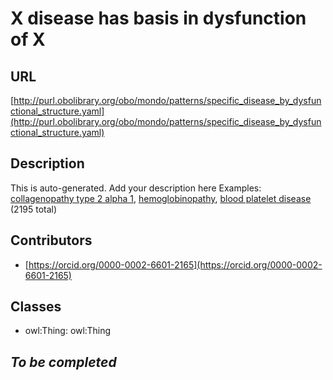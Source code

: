 # X disease has basis in dysfunction of X 
## URL 
[http://purl.obolibrary.org/obo/mondo/patterns/specific_disease_by_dysfunctional_structure.yaml](http://purl.obolibrary.org/obo/mondo/patterns/specific_disease_by_dysfunctional_structure.yaml)
## Description 
This is auto-generated. Add your description here
Examples: [collagenopathy type 2 alpha 1](http://purl.obolibrary.org/obo/MONDO_0022800), [hemoglobinopathy](http://purl.obolibrary.org/obo/MONDO_0044348), [blood platelet disease](http://purl.obolibrary.org/obo/MONDO_0002245) (2195 total)
## Contributors 
* [https://orcid.org/0000-0002-6601-2165](https://orcid.org/0000-0002-6601-2165) 
## Classes 
* owl:Thing: owl:Thing 
## _To be completed_